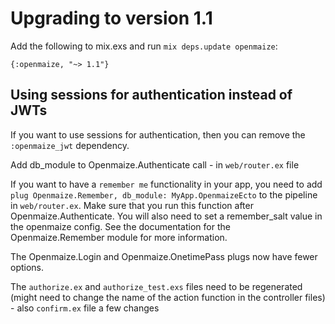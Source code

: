 # Upgrading to version 1.1

Add the following to mix.exs and run `mix deps.update openmaize`:

    {:openmaize, "~> 1.1"}

## Using sessions for authentication instead of JWTs

If you want to use sessions for authentication, then you can remove
the `:openmaize_jwt` dependency.

Add db_module to Openmaize.Authenticate call - in `web/router.ex` file

If you want to have a `remember me` functionality in your app, you
need to add `plug Openmaize.Remember, db_module: MyApp.OpenmaizeEcto`
to the pipeline in `web/router.ex`. Make sure that you run this
function after Openmaize.Authenticate. You will also need to set
a remember_salt value in the openmaize config. See the documentation
for the Openmaize.Remember module for more information.

The Openmaize.Login and Openmaize.OnetimePass plugs now have fewer
options.




The `authorize.ex` and `authorize_test.exs` files need to be regenerated
(might need to change the name of the action function in the controller
files) - also `confirm.ex` file a few changes



